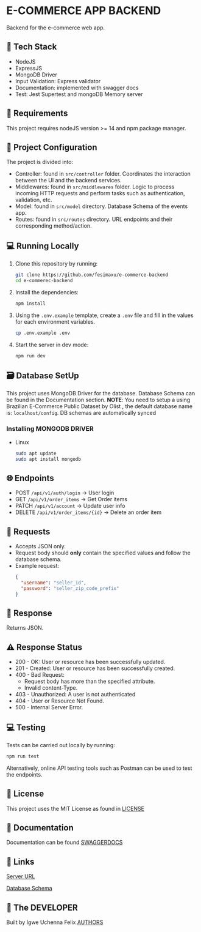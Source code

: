 # E-COMMERCE APP BACKEND

Backend for the e-commerce web app.

## 🔧 Tech Stack

- NodeJS
- ExpressJS
- MongoDB Driver
- Input Validation: Express validator
- Documentation: implemented with swagger docs
- Test: Jest Supertest and mongoDB Memory server

## 📝 Requirements

This project requires nodeJS version >= 14 and npm package manager.

## 📁 Project Configuration

The project is divided into:

- Controller: found in `src/controller` folder. Coordinates the interaction between the UI and the backend services.
- Middlewares: found in `src/middlewares` folder. Logic to process incoming HTTP requests and perform tasks such as authentication, validation, etc.
- Model: found in `src/model` directory. Database Schema of the events app.
- Routes: found in `src/routes` directory. URL endpoints and their corresponding method/action.


## 💻 Running Locally

1. Clone this repository by running:
   ```bash
   git clone https://github.com/fesimaxu/e-commerce-backend
   cd e-commerec-backend
   ```
2. Install the dependencies:
   ```bash
   npm install
   ```
3. Using the `.env.example` template, create a `.env` file and fill in the values for each environment variables.
   ```bash
   cp .env.example .env 
   ```
4. Start the server in dev mode:
   ```bash
   npm run dev 
   ```

## 🗃️ Database SetUp

This project uses MongoDB Driver for the database. Database Schema can be found in the Documentation section.
**NOTE**: You need to setup a using Brazilian E-Commerce Public Dataset by Olist , the default database name is: `localhost/config`. DB schemas are automatically synced

### Installing MONGODB DRIVER

- Linux
  ```bash
  sudo apt update
  sudo apt install mongodb
  ```


## 🌐 Endpoints

- POST `/api/v1/auth/login` -> User login
- GET `/api/v1/order_items` -> Get Order items
- PATCH `/api/v1/account` -> Update user info
- DELETE `/api/v1/order_items/{id}` -> Delete an order item


## 📩 Requests

- Accepts JSON only.
- Request body should **only** contain the specified values and follow the database schema.
- Example request:
  ```json
  {
    "username": "seller_id",
    "password": "seller_zip_code_prefix"
  }
  ```

## 📂 Response

Returns JSON.

## ⚠️ Response Status

- 200 - OK: User or resource has been successfully updated.
- 201 - Created: User or resource has been successfully created.
- 400 - Bad Request:
  - Request body has more than the specified attribute.
  - Invalid content-Type.
- 403 - Unauthorized: A user is not authenticated
- 404 - User or Resource Not Found.
- 500 - Internal Server Error.

## 💻 Testing

Tests can be carried out locally by running:

```bash
npm run test
```

Alternatively, online API testing tools such as Postman can be used to test the endpoints.

## 📄 License

This project uses the MIT License as found in [LICENSE](/LICENSE)

## 📖 Documentation

Documentation can be found [SWAGGERDOCS](http://localhost:3050/api-docs)

## 🔗 Links

[Server URL]()

[Database Schema]()

## 🤝 The DEVELOPER

Built by Igwe Uchenna Felix
[AUTHORS](/AUTHORS)

